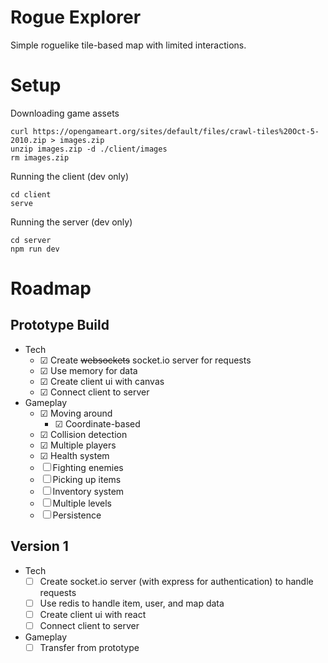 # Rogue Explorer

Simple roguelike tile-based map with limited interactions.

# Setup

Downloading game assets
```
curl https://opengameart.org/sites/default/files/crawl-tiles%20Oct-5-2010.zip > images.zip
unzip images.zip -d ./client/images
rm images.zip
```

Running the client (dev only)
```
cd client
serve
```

Running the server (dev only)
```
cd server
npm run dev
```

# Roadmap

## Prototype Build

- Tech
    - &#9745; Create <s>websockets</s> socket.io server for requests
    - &#9745; Use memory for data
    - &#9745; Create client ui with canvas
    - &#9745; Connect client to server
- Gameplay
    - &#9745; Moving around
        - &#9745; Coordinate-based
    - &#9745; Collision detection
    - &#9745; Multiple players
    - &#9745; Health system
    - &#9744; Fighting enemies
    - &#9744; Picking up items
    - &#9744; Inventory system
    - &#9744; Multiple levels
    - &#9744; Persistence

## Version 1

- Tech
    - &#9744; Create socket.io server (with express for authentication) to handle requests
    - &#9744; Use redis to handle item, user, and map data
    - &#9744; Create client ui with react
    - &#9744; Connect client to server
- Gameplay
    - &#9744; Transfer from prototype